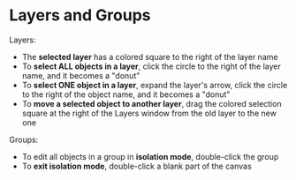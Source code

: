 # Layers and Groups

Layers:

* The **selected layer** has a colored square to the right of the layer name
* To **select ALL objects in a layer**, click the circle to the right of the layer name, and it becomes a "donut"
* To **select ONE object in a layer**, expand the layer's arrow, click the circle to the right of the object name, and it becomes a "donut"
* To **move a selected object to another layer**, drag the colored selection square at the right of the Layers window from the old layer to the new one

Groups:

* To edit all objects in a group in **isolation mode**, double-click the group
* To **exit isolation mode**, double-click a blank part of the canvas